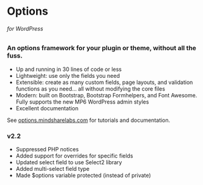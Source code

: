 Options
===========================
###### for WordPress

### An options framework for your plugin or theme, without all the fuss.

* Up and running in 30 lines of code or less
* Lightweight: use only the fields you need
* Extensible: create as many custom fields, page layouts, and validation functions as you need… all without modifying the core files
* Modern: built on Bootstrap, Bootstrap Formhelpers, and Font Awesome. Fully supports the new MP6 WordPress admin styles
* Excellent documentation

See [options.mindsharelabs.com](http://options.mindsharelabs.com) for tutorials and documentation.

### v2.2
* Suppressed PHP notices
* Added support for overrides for specific fields
* Updated select field to use Select2 library
* Added multi-select field type
* Made $options variable protected (instead of private)
